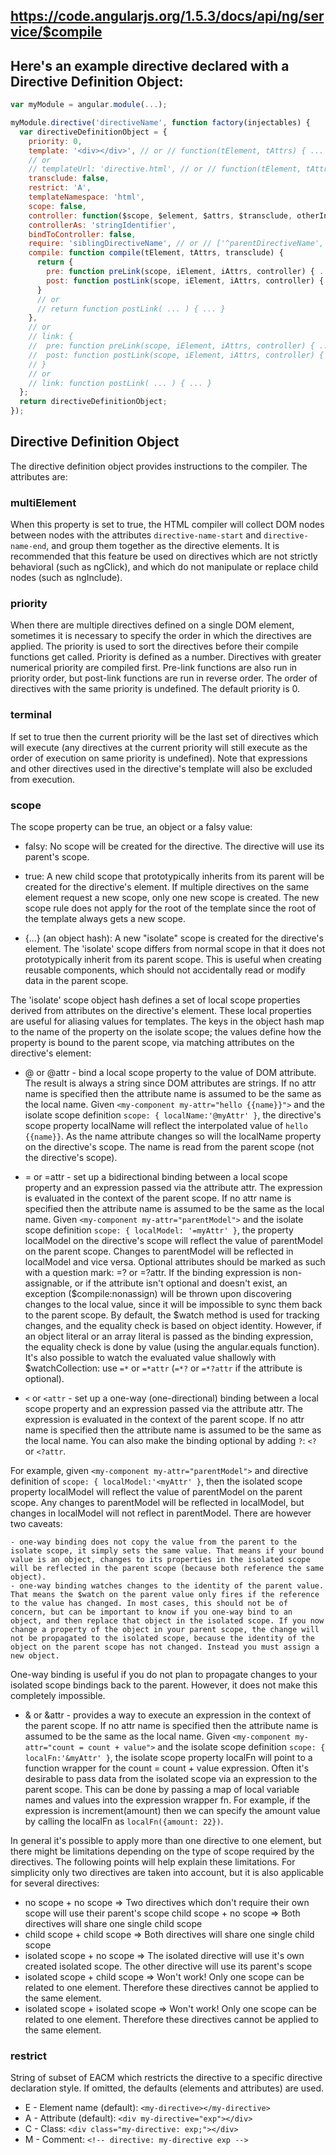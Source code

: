 ## https://code.angularjs.org/1.5.3/docs/api/ng/service/$compile

## Here's an example directive declared with a Directive Definition Object:

```js
var myModule = angular.module(...);

myModule.directive('directiveName', function factory(injectables) {
  var directiveDefinitionObject = {
    priority: 0,
    template: '<div></div>', // or // function(tElement, tAttrs) { ... },
    // or
    // templateUrl: 'directive.html', // or // function(tElement, tAttrs) { ... },
    transclude: false,
    restrict: 'A',
    templateNamespace: 'html',
    scope: false,
    controller: function($scope, $element, $attrs, $transclude, otherInjectables) { ... },
    controllerAs: 'stringIdentifier',
    bindToController: false,
    require: 'siblingDirectiveName', // or // ['^parentDirectiveName', '?optionalDirectiveName', '?^optionalParent'],
    compile: function compile(tElement, tAttrs, transclude) {
      return {
        pre: function preLink(scope, iElement, iAttrs, controller) { ... },
        post: function postLink(scope, iElement, iAttrs, controller) { ... }
      }
      // or
      // return function postLink( ... ) { ... }
    },
    // or
    // link: {
    //  pre: function preLink(scope, iElement, iAttrs, controller) { ... },
    //  post: function postLink(scope, iElement, iAttrs, controller) { ... }
    // }
    // or
    // link: function postLink( ... ) { ... }
  };
  return directiveDefinitionObject;
});
```

## Directive Definition Object

The directive definition object provides instructions to the compiler. The attributes are:

### multiElement

When this property is set to true, the HTML compiler will collect DOM nodes between nodes with the
attributes `directive-name-start` and `directive-name-end`, and group them together as the directive
elements. It is recommended that this feature be used on directives which are not strictly
behavioral (such as ngClick), and which do not manipulate or replace child nodes (such as
ngInclude).

### priority

When there are multiple directives defined on a single DOM element, sometimes it is necessary to
specify the order in which the directives are applied. The priority is used to sort the directives
before their compile functions get called. Priority is defined as a number. Directives with greater
numerical priority are compiled first. Pre-link functions are also run in priority order, but
post-link functions are run in reverse order. The order of directives with the same priority is
undefined. The default priority is 0.

### terminal

If set to true then the current priority will be the last set of directives which will execute (any
directives at the current priority will still execute as the order of execution on same priority is
undefined). Note that expressions and other directives used in the directive's template will also be
excluded from execution.

### scope

The scope property can be true, an object or a falsy value:

- falsy: No scope will be created for the directive. The directive will use its parent's scope.

- true: A new child scope that prototypically inherits from its parent will be created for the
  directive's element. If multiple directives on the same element request a new scope, only one new
  scope is created. The new scope rule does not apply for the root of the template since the root of
  the template always gets a new scope.

- {...} (an object hash): A new "isolate" scope is created for the directive's element. The
  'isolate' scope differs from normal scope in that it does not prototypically inherit from its
  parent scope. This is useful when creating reusable components, which should not accidentally read
  or modify data in the parent scope.

The 'isolate' scope object hash defines a set of local scope properties derived from attributes on
the directive's element. These local properties are useful for aliasing values for templates. The
keys in the object hash map to the name of the property on the isolate scope; the values define how
the property is bound to the parent scope, via matching attributes on the directive's element:

- @ or @attr - bind a local scope property to the value of DOM attribute. The result is always a
  string since DOM attributes are strings. If no attr name is specified then the attribute name is
  assumed to be the same as the local name. Given `<my-component my-attr="hello {{name}}">` and the
  isolate scope definition `scope: { localName:'@myAttr' }`, the directive's scope property
  localName will reflect the interpolated value of `hello {{name}}`. As the name attribute changes
  so will the localName property on the directive's scope. The name is read from the parent scope
  (not the directive's scope).

- = or =attr - set up a bidirectional binding between a local scope property and an expression
  passed via the attribute attr. The expression is evaluated in the context of the parent scope. If
  no attr name is specified then the attribute name is assumed to be the same as the local name.
  Given `<my-component my-attr="parentModel">` and the isolate scope definition
  `scope: { localModel: '=myAttr' }`, the property localModel on the directive's scope will reflect
  the value of parentModel on the parent scope. Changes to parentModel will be reflected in
  localModel and vice versa. Optional attributes should be marked as such with a question mark: =?
  or =?attr. If the binding expression is non-assignable, or if the attribute isn't optional and
  doesn't exist, an exception
  ($compile:nonassign) will be thrown upon discovering changes to the local value, since it will be impossible to sync them back to the parent scope. By default, the $watch
  method is used for tracking changes, and the equality check is based on object identity. However,
  if an object literal or an array literal is passed as the binding expression, the equality check
  is done by value (using the angular.equals function). It's also possible to watch the evaluated
  value shallowly with \$watchCollection: use `=*` or `=*attr` (`=*?` or `=*?attr` if the attribute
  is optional).

- `<` or `<attr` - set up a one-way (one-directional) binding between a local scope property and an
  expression passed via the attribute attr. The expression is evaluated in the context of the parent
  scope. If no attr name is specified then the attribute name is assumed to be the same as the local
  name. You can also make the binding optional by adding `?`: `<?` or `<?attr`.

For example, given `<my-component my-attr="parentModel">` and directive definition of
`scope: { localModel:'<myAttr' }`, then the isolated scope property localModel will reflect the
value of parentModel on the parent scope. Any changes to parentModel will be reflected in
localModel, but changes in localModel will not reflect in parentModel. There are however two
caveats:

    - one-way binding does not copy the value from the parent to the isolate scope, it simply sets the same value. That means if your bound value is an object, changes to its properties in the isolated scope will be reflected in the parent scope (because both reference the same object).
    - one-way binding watches changes to the identity of the parent value. That means the $watch on the parent value only fires if the reference to the value has changed. In most cases, this should not be of concern, but can be important to know if you one-way bind to an object, and then replace that object in the isolated scope. If you now change a property of the object in your parent scope, the change will not be propagated to the isolated scope, because the identity of the object on the parent scope has not changed. Instead you must assign a new object.

One-way binding is useful if you do not plan to propagate changes to your isolated scope bindings
back to the parent. However, it does not make this completely impossible.

- & or &attr - provides a way to execute an expression in the context of the parent scope. If no
  attr name is specified then the attribute name is assumed to be the same as the local name. Given
  `<my-component my-attr="count = count + value">` and the isolate scope definition
  `scope: { localFn:'&myAttr' }`, the isolate scope property localFn will point to a function
  wrapper for the count = count + value expression. Often it's desirable to pass data from the
  isolated scope via an expression to the parent scope. This can be done by passing a map of local
  variable names and values into the expression wrapper fn. For example, if the expression is
  increment(amount) then we can specify the amount value by calling the localFn as
  `localFn({amount: 22})`.

In general it's possible to apply more than one directive to one element, but there might be
limitations depending on the type of scope required by the directives. The following points will
help explain these limitations. For simplicity only two directives are taken into account, but it is
also applicable for several directives:

- no scope + no scope => Two directives which don't require their own scope will use their parent's
  scope child scope + no scope => Both directives will share one single child scope
- child scope + child scope => Both directives will share one single child scope
- isolated scope + no scope => The isolated directive will use it's own created isolated scope. The
  other directive will use its parent's scope
- isolated scope + child scope => Won't work! Only one scope can be related to one element.
  Therefore these directives cannot be applied to the same element.
- isolated scope + isolated scope => Won't work! Only one scope can be related to one element.
  Therefore these directives cannot be applied to the same element.

### restrict

String of subset of EACM which restricts the directive to a specific directive declaration style. If
omitted, the defaults (elements and attributes) are used.

- E - Element name (default): `<my-directive></my-directive>`
- A - Attribute (default): `<div my-directive="exp"></div>`
- C - Class: `<div class="my-directive: exp;"></div>`
- M - Comment: `<!-- directive: my-directive exp -->`
